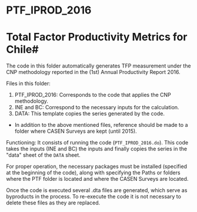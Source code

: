 # PTF_IPROD_2016

# Total Factor Productivity Metrics for Chile#

The code in this folder automatically generates TFP measurement under the CNP methodology reported in the (1st) Annual Productivity Report 2016.

Files in this folder:
1. PTF_IPROD_2016: Corresponds to the code that applies the CNP methodology.
2. INE and BC: Correspond to the necessary inputs for the calculation.
3. DATA: This template copies the series generated by the code.

* In addition to the above mentioned files, reference should be made to a folder where CASEN Surveys are kept (until 2015).

Functioning:
It consists of running the code (`PTF_IPROD_2016.do`). This code takes the inputs (INE and BC) the inputs and finally copies the series in the "data" sheet of the `DATA` sheet.

For proper operation, the necessary packages must be installed (specified at the beginning of the code), along with specifying the Paths or folders where the PTF folder is located and where the CASEN Surveys are located.

Once the code is executed several .dta files are generated, which serve as byproducts in the process.
To re-execute the code it is not necessary to delete these files as they are replaced.
